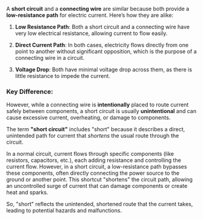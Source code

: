 A **short circuit** and a **connecting wire** are similar because both provide a **low-resistance path** for electric current. Here’s how they are alike:

1. **Low Resistance Path**: Both a short circuit and a connecting wire have very low electrical resistance, allowing current to flow easily. 

2. **Direct Current Path**: In both cases, electricity flows directly from one point to another without significant opposition, which is the purpose of a connecting wire in a circuit.

3. **Voltage Drop**: Both have minimal voltage drop across them, as there is little resistance to impede the current.

### Key Difference:
However, while a connecting wire is **intentionally** placed to route current safely between components, a short circuit is usually **unintentional** and can cause excessive current, overheating, or damage to components.

The term **"short circuit"** includes "short" because it describes a direct, unintended path for current that *shortens* the usual route through the circuit.

In a normal circuit, current flows through specific components (like resistors, capacitors, etc.), each adding resistance and controlling the current flow. However, in a short circuit, a low-resistance path bypasses these components, often directly connecting the power source to the ground or another point. This shortcut "shortens" the circuit path, allowing an uncontrolled surge of current that can damage components or create heat and sparks.

So, "short" reflects the unintended, shortened route that the current takes, leading to potential hazards and malfunctions.
